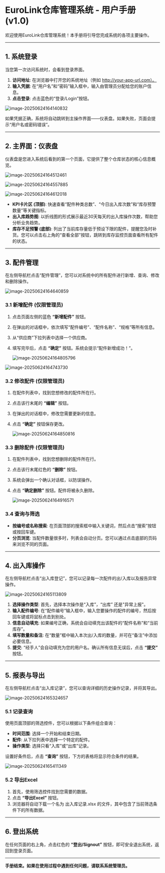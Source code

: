 # **EuroLink仓库管理系统 - 用户手册 (v1.0)**

欢迎使用EuroLink仓库管理系统！本手册将引导您完成系统的各项主要操作。

------



## **1. 系统登录**

当您第一次访问系统时，会看到登录界面。

1. **访问地址**: 在浏览器中打开您的系统地址（例如 http://your-app-url.com）。
2. **输入凭据**: 在“用户名”和“密码”输入框中，输入由管理员分配给您的账户信息。
3. **点击登录**: 点击蓝色的“登录/Login”按钮。

![image-20250624164140832](C:\Users\15801\AppData\Roaming\Typora\typora-user-images\image-20250624164140832.png)

如果凭据正确，系统将自动跳转到主操作界面——仪表盘。如果失败，页面会提示“用户名或密码错误”。

------



## **2. 主界面：仪表盘**

仪表盘是您进入系统后看到的第一个页面，它提供了整个仓库状态的核心信息概览。

![image-20250624164512461](C:\Users\15801\AppData\Roaming\Typora\typora-user-images\image-20250624164512461.png)

![image-20250624164557885](C:\Users\15801\AppData\Roaming\Typora\typora-user-images\image-20250624164557885.png)

![image-20250624164612018](C:\Users\15801\AppData\Roaming\Typora\typora-user-images\image-20250624164612018.png)

- **KPI卡片区 (顶部)**: 快速查看“配件种类总数”、“今日出入库次数”和“库存预警数量”等关键指标。
- **出入库趋势图**: 以折线图的形式展示最近30天每天的出入库操作次数，帮助您分析业务趋势。
- **库存不足预警 (底部)**: 列出了当前库存量低于预设下限的配件，提醒您及时补货。您可以点击右上角的“查看全部”按钮，跳转到库存监控页面查看所有配件的状态。

------



## **3. 配件管理**

在左侧导航栏点击“配件管理”，您可以对系统中的所有配件进行新增、查询、修改和删除操作。

![image-20250624164640859](C:\Users\15801\AppData\Roaming\Typora\typora-user-images\image-20250624164640859.png)

### **3.1 新增配件 (仅限管理员)**

1. 点击页面左侧的蓝色 **“新增配件”** 按钮。

2. 在弹出的对话框中，依次填写“配件编号”、“配件名称”、“规格”等所有信息。

3. 从“供应商”下拉列表中选择一个供应商。

4. 填写完毕后，点击 **“确定”** 按钮。系统会提示“配件新增成功！”。

   ![image-20250624164805796](C:\Users\15801\AppData\Roaming\Typora\typora-user-images\image-20250624164805796.png)

![image-20250624164743730](C:\Users\15801\AppData\Roaming\Typora\typora-user-images\image-20250624164743730.png)

### **3.2 修改配件 (仅限管理员)**

1. 在配件列表中，找到您想修改的配件所在行。

2. 点击该行末尾的 **“编辑”** 按钮。

3. 在弹出的对话框中，修改您需要更新的信息。

4. 点击 **“确定”** 按钮保存更改。

   ![image-20250624164850816](C:\Users\15801\AppData\Roaming\Typora\typora-user-images\image-20250624164850816.png)

### **3.3 删除配件 (仅限管理员)**

1. 在配件列表中，找到您想删除的配件所在行。

2. 点击该行末尾红色的 **“删除”** 按钮。

3. 系统会弹出一个确认对话框，以防误操作。

4. 点击 **“确定删除”** 按钮。配件将被永久删除。

   ![image-20250624164916571](C:\Users\15801\AppData\Roaming\Typora\typora-user-images\image-20250624164916571.png)

### **3.4 查询与筛选**

- **按编号或名称搜索**: 在页面顶部的搜索框中输入关键词，然后点击“搜索”按钮或按回车键。
- **分页浏览**: 当配件数量很多时，列表会自动分页。您可以通过点击底部的页码来浏览不同的页面。

------



## **4. 出入库操作**

在左侧导航栏点击“出入库登记”，您可以记录每一次配件的出/入库以及报告异常操作。

![image-20250624165113809](C:\Users\15801\AppData\Roaming\Typora\typora-user-images\image-20250624165113809.png)

1. **选择操作类型**: 首先，选择本次操作是“入库”，“出库” 还是"异常上报"。
2. **输入配件编号**: 在“配件编号”输入框中，输入您要操作的配件的编号，然后按回车键或将鼠标点击到别处。
3. **信息自动填充**: 如果编号正确，系统会自动填充出该配件的“配件名称”和“当前库存”。
4. **填写数量和备注**: 在“数量”框中输入本次出/入库的数量，并可在“备注”中添加必要信息。
5. **提交**: “经手人”会自动填充为您的用户名。确认所有信息无误后，点击 **“提交”** 按钮。

------



## **5. 报表与导出**

在左侧导航栏点击“出入库记录”，您可以查询详细的历史操作记录，并将其导出。

![image-20250624165324657](C:\Users\15801\AppData\Roaming\Typora\typora-user-images\image-20250624165324657.png)

### **5.1 记录查询**

使用页面顶部的筛选控件，您可以根据以下条件组合查询：

- **时间范围**: 选择一个开始和结束日期。
- **配件**: 从下拉列表中选择一个特定的配件。
- **操作类型**: 选择只看“入库”或“出库”记录。

设置好条件后，点击 **“查询”** 按钮，下方的表格将显示符合条件的结果。

![image-20250624165411349](C:\Users\15801\AppData\Roaming\Typora\typora-user-images\image-20250624165411349.png)

### **5.2 导出Excel**

1. 首先，使用筛选控件找到您需要的数据。
2. 点击 **“导出Excel”** 按钮。
3. 浏览器将自动下载一个名为 出入库记录.xlsx 的文件，其中包含了当前筛选条件下的所有数据。

------



## **6. 登出系统**

在任何页面的右上角，点击红色的 **“登出/Signout”** 按钮，即可安全退出系统，返回到登录页面。

------



**手册结束。如果在使用过程中遇到任何问题，请联系系统管理员。**
